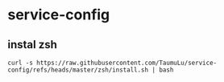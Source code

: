 # service-config

## instal zsh

```
curl -s https://raw.githubusercontent.com/TaumuLu/service-config/refs/heads/master/zsh/install.sh | bash
```
